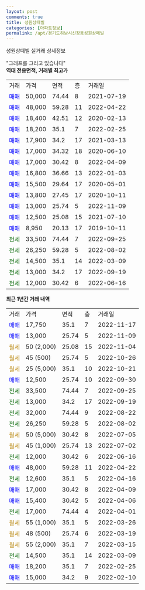 ```yaml
---
layout: post
comments: true
title: 성원상떼빌
categories: [아파트정보]
permalink: /apt/경기도하남시신장동성원상떼빌
---
```


성원상떼빌 실거래 상세정보

<script type="text/javascript">
  google.charts.load('current', {'packages':['line', 'corechart']});
  google.charts.setOnLoadCallback(drawChart);

  function drawChart() {
    var data = new google.visualization.DataTable();
    data.addColumn('date', '거래일');
    data.addColumn('number', "매매");
    data.addColumn('number', "전세");
    data.addColumn('number', "전매");

    data.addRows([[new Date(Date.parse("2022-11-17")), 17750, null, null], [new Date(Date.parse("2022-11-09")), 13000, null, null], [new Date(Date.parse("2022-11-04")), null, null, null], [new Date(Date.parse("2022-10-26")), null, null, null], [new Date(Date.parse("2022-10-21")), null, null, null], [new Date(Date.parse("2022-09-30")), 12500, null, null], [new Date(Date.parse("2022-09-25")), null, 33500, null], [new Date(Date.parse("2022-09-19")), null, 13000, null], [new Date(Date.parse("2022-08-22")), null, 32000, null], [new Date(Date.parse("2022-08-02")), null, 26250, null], [new Date(Date.parse("2022-07-05")), null, null, null], [new Date(Date.parse("2022-07-02")), null, null, null], [new Date(Date.parse("2022-06-16")), null, 12000, null], [new Date(Date.parse("2022-04-22")), 48000, null, null], [new Date(Date.parse("2022-04-16")), null, 12600, null], [new Date(Date.parse("2022-04-09")), 17000, null, null], [new Date(Date.parse("2022-04-06")), 15400, null, null], [new Date(Date.parse("2022-04-01")), null, 17000, null], [new Date(Date.parse("2022-03-26")), null, null, null], [new Date(Date.parse("2022-03-19")), null, null, null], [new Date(Date.parse("2022-03-15")), null, null, null], [new Date(Date.parse("2022-03-09")), null, 14500, null], [new Date(Date.parse("2022-02-25")), 18200, null, null], [new Date(Date.parse("2022-02-10")), 15000, null, null]]);

    var options = {
      hAxis: {
        format: 'yyyy/MM/dd'
      },    
      lineWidth: 0,
      pointsVisible: true,    
      title: '최근 1년간 유형별 실거래가 분포',
      legend: { position: 'bottom' }
    };

    var formatter = new google.visualization.NumberFormat({pattern:'###,###'} );
    formatter.format(data, 1);
    formatter.format(data, 2);
    
    setTimeout(function() {
        var chart = new google.visualization.LineChart(document.getElementById('columnchart_material'));
        chart.draw(data, (options));
        document.getElementById('loading').style.display = 'none';
    }, 200);
  }
</script>


<div id="loading" style="z-index:20; display: block; margin-left: 0px">"그래프를 그리고 있습니다"</div>
<div id="columnchart_material" style="width: 95%; margin-left: 0px; display: block"></div>
<!-- contents start -->
<b>역대 전용면적, 거래별 최고가</b>
<table class="sortable">
    <tr>
      <td>거래</td>
      <td>가격</td>
      <td>면적</td>
      <td>층</td>
      <td>거래일</td>
    </tr>
        <tr>
          <td><a style="color: blue">매매</a></td>
          <td>50,000</td>
          <td>74.44</td>
          <td>8</td>
          <td>2021-07-19</td>
        </tr>            <tr>
          <td><a style="color: blue">매매</a></td>
          <td>48,000</td>
          <td>59.28</td>
          <td>11</td>
          <td>2022-04-22</td>
        </tr>            <tr>
          <td><a style="color: blue">매매</a></td>
          <td>18,400</td>
          <td>42.51</td>
          <td>12</td>
          <td>2020-02-13</td>
        </tr>            <tr>
          <td><a style="color: blue">매매</a></td>
          <td>18,200</td>
          <td>35.1</td>
          <td>7</td>
          <td>2022-02-25</td>
        </tr>            <tr>
          <td><a style="color: blue">매매</a></td>
          <td>17,900</td>
          <td>34.2</td>
          <td>17</td>
          <td>2021-03-13</td>
        </tr>            <tr>
          <td><a style="color: blue">매매</a></td>
          <td>17,000</td>
          <td>34.32</td>
          <td>18</td>
          <td>2020-06-10</td>
        </tr>            <tr>
          <td><a style="color: blue">매매</a></td>
          <td>17,000</td>
          <td>30.42</td>
          <td>8</td>
          <td>2022-04-09</td>
        </tr>            <tr>
          <td><a style="color: blue">매매</a></td>
          <td>16,800</td>
          <td>36.66</td>
          <td>13</td>
          <td>2022-01-03</td>
        </tr>            <tr>
          <td><a style="color: blue">매매</a></td>
          <td>15,500</td>
          <td>29.64</td>
          <td>17</td>
          <td>2020-05-01</td>
        </tr>            <tr>
          <td><a style="color: blue">매매</a></td>
          <td>13,800</td>
          <td>27.45</td>
          <td>17</td>
          <td>2020-10-11</td>
        </tr>            <tr>
          <td><a style="color: blue">매매</a></td>
          <td>13,000</td>
          <td>25.74</td>
          <td>5</td>
          <td>2022-11-09</td>
        </tr>            <tr>
          <td><a style="color: blue">매매</a></td>
          <td>12,500</td>
          <td>25.08</td>
          <td>15</td>
          <td>2021-07-10</td>
        </tr>            <tr>
          <td><a style="color: blue">매매</a></td>
          <td>8,950</td>
          <td>20.13</td>
          <td>17</td>
          <td>2019-10-11</td>
        </tr>        
        <tr>
              <td><a style="color: darkgreen">전세</a></td>
              <td>33,500</td>
              <td>74.44</td>
              <td>7</td>
              <td>2022-09-25</td>
            </tr>            <tr>
              <td><a style="color: darkgreen">전세</a></td>
              <td>26,250</td>
              <td>59.28</td>
              <td>5</td>
              <td>2022-08-02</td>
            </tr>            <tr>
              <td><a style="color: darkgreen">전세</a></td>
              <td>14,500</td>
              <td>35.1</td>
              <td>14</td>
              <td>2022-03-09</td>
            </tr>            <tr>
              <td><a style="color: darkgreen">전세</a></td>
              <td>13,000</td>
              <td>34.2</td>
              <td>17</td>
              <td>2022-09-19</td>
            </tr>            <tr>
              <td><a style="color: darkgreen">전세</a></td>
              <td>12,000</td>
              <td>30.42</td>
              <td>6</td>
              <td>2022-06-16</td>
            </tr>        
    
</table>

<b>최근 1년간 거래 내역</b>

<table class="sortable">
    <tr>
      <td>거래</td>
      <td>가격</td>
      <td>면적</td>
      <td>층</td>
      <td>거래일</td>
    </tr>
    <tr>
      <td><a style="color: blue">매매</a></td>
      <td>17,750</td>
      <td>35.1</td>
      <td>7</td>
      <td>2022-11-17</td>
    </tr>          <tr>
      <td><a style="color: blue">매매</a></td>
      <td>13,000</td>
      <td>25.74</td>
      <td>5</td>
      <td>2022-11-09</td>
    </tr>          <tr>
      <td><a style="color: darkgoldenrod">월세</a></td>
      <td>50 (2,000)</td>
      <td>25.08</td>
      <td>15</td>
      <td>2022-11-04</td>
    </tr>          <tr>
      <td><a style="color: darkgoldenrod">월세</a></td>
      <td>45 (500)</td>
      <td>25.74</td>
      <td>5</td>
      <td>2022-10-26</td>
    </tr>          <tr>
      <td><a style="color: darkgoldenrod">월세</a></td>
      <td>25 (5,000)</td>
      <td>35.1</td>
      <td>10</td>
      <td>2022-10-21</td>
    </tr>          <tr>
      <td><a style="color: blue">매매</a></td>
      <td>12,500</td>
      <td>25.74</td>
      <td>10</td>
      <td>2022-09-30</td>
    </tr>          <tr>
      <td><a style="color: darkgreen">전세</a></td>
      <td>33,500</td>
      <td>74.44</td>
      <td>7</td>
      <td>2022-09-25</td>
    </tr>          <tr>
      <td><a style="color: darkgreen">전세</a></td>
      <td>13,000</td>
      <td>34.2</td>
      <td>17</td>
      <td>2022-09-19</td>
    </tr>          <tr>
      <td><a style="color: darkgreen">전세</a></td>
      <td>32,000</td>
      <td>74.44</td>
      <td>9</td>
      <td>2022-08-22</td>
    </tr>          <tr>
      <td><a style="color: darkgreen">전세</a></td>
      <td>26,250</td>
      <td>59.28</td>
      <td>5</td>
      <td>2022-08-02</td>
    </tr>          <tr>
      <td><a style="color: darkgoldenrod">월세</a></td>
      <td>50 (5,000)</td>
      <td>30.42</td>
      <td>8</td>
      <td>2022-07-05</td>
    </tr>          <tr>
      <td><a style="color: darkgoldenrod">월세</a></td>
      <td>45 (1,000)</td>
      <td>25.74</td>
      <td>13</td>
      <td>2022-07-02</td>
    </tr>          <tr>
      <td><a style="color: darkgreen">전세</a></td>
      <td>12,000</td>
      <td>30.42</td>
      <td>6</td>
      <td>2022-06-16</td>
    </tr>          <tr>
      <td><a style="color: blue">매매</a></td>
      <td>48,000</td>
      <td>59.28</td>
      <td>11</td>
      <td>2022-04-22</td>
    </tr>          <tr>
      <td><a style="color: darkgreen">전세</a></td>
      <td>12,600</td>
      <td>35.1</td>
      <td>5</td>
      <td>2022-04-16</td>
    </tr>          <tr>
      <td><a style="color: blue">매매</a></td>
      <td>17,000</td>
      <td>30.42</td>
      <td>8</td>
      <td>2022-04-09</td>
    </tr>          <tr>
      <td><a style="color: blue">매매</a></td>
      <td>15,400</td>
      <td>30.42</td>
      <td>5</td>
      <td>2022-04-06</td>
    </tr>          <tr>
      <td><a style="color: darkgreen">전세</a></td>
      <td>17,000</td>
      <td>74.44</td>
      <td>4</td>
      <td>2022-04-01</td>
    </tr>          <tr>
      <td><a style="color: darkgoldenrod">월세</a></td>
      <td>55 (1,000)</td>
      <td>35.1</td>
      <td>5</td>
      <td>2022-03-26</td>
    </tr>          <tr>
      <td><a style="color: darkgoldenrod">월세</a></td>
      <td>48 (500)</td>
      <td>25.74</td>
      <td>6</td>
      <td>2022-03-19</td>
    </tr>          <tr>
      <td><a style="color: darkgoldenrod">월세</a></td>
      <td>55 (2,000)</td>
      <td>35.1</td>
      <td>7</td>
      <td>2022-03-15</td>
    </tr>          <tr>
      <td><a style="color: darkgreen">전세</a></td>
      <td>14,500</td>
      <td>35.1</td>
      <td>14</td>
      <td>2022-03-09</td>
    </tr>          <tr>
      <td><a style="color: blue">매매</a></td>
      <td>18,200</td>
      <td>35.1</td>
      <td>7</td>
      <td>2022-02-25</td>
    </tr>          <tr>
      <td><a style="color: blue">매매</a></td>
      <td>15,000</td>
      <td>34.2</td>
      <td>9</td>
      <td>2022-02-10</td>
    </tr>      </table>
<!-- contents end -->    

